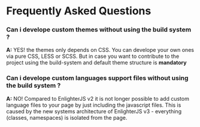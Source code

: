 Frequently Asked Questions
=============================


### Can i develope custom themes without using the build system ? ###

**A:** YES! the themes only depends on CSS. You can develope your own ones via pure CSS, LESS or SCSS.
But in case you want to contribute to the project using the build-system and default theme structure is **mandatory**

### Can i develope custom languages support files without using the build system ? ###

**A:** NO! Compared to EnlighterJS v2 it is not longer possible to add custom language files to your page by just including the javascript files. This is caused by the new systems architecture of EnlighterJS v3 - everything (classes, namespaces) is isolated from the page.
